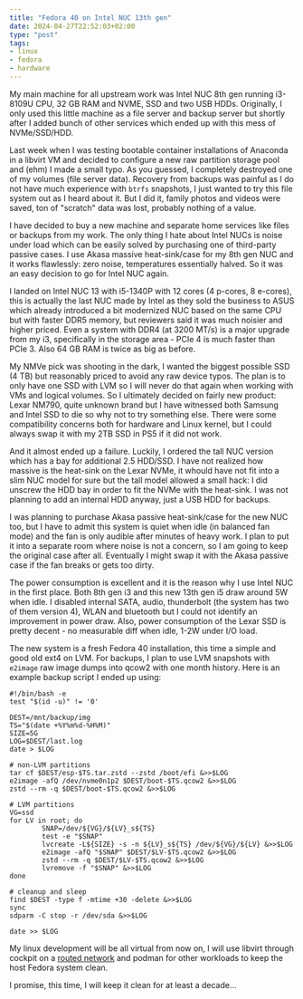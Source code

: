 ```yaml
---
title: "Fedora 40 on Intel NUC 13th gen"
date: 2024-04-27T22:52:03+02:00
type: "post"
tags:
- linux
- fedora
- hardware
---
```


My main machine for all upstream work was Intel NUC 8th gen running i3-8109U
CPU, 32 GB RAM and NVME, SSD and two USB HDDs. Originally, I only used this
little machine as a file server and backup server but shortly after I added
bunch of other services which ended up with this mess of NVMe/SSD/HDD.

Last week when I was testing bootable container installations of Anaconda in a
libvirt VM and decided to configure a new raw partition storage pool and (ehm)
I made a small typo. As you guessed, I completely destroyed one of my volumes
(file server data). Recovery from backups was painful as I do not have much
experience with `btrfs` snapshots, I just wanted to try this file system out as
I heard about it. But I did it, family photos and videos were saved, ton of
"scratch" data was lost, probably nothing of a value.

I have decided to buy a new machine and separate home services like files or
backups from my work. The only thing I hate about Intel NUCs is noise under
load which can be easily solved by purchasing one of third-party passive cases.
I use Akasa massive heat-sink/case for my 8th gen NUC and it works flawlessly:
zero noise, temperatures essentially halved. So it was an easy decision to go
for Intel NUC again.

I landed on Intel NUC 13 with i5-1340P with 12 cores (4 p-cores, 8 e-cores),
this is actually the last NUC made by Intel as they sold the business to ASUS
which already introduced a bit modernized NUC based on the same CPU but with
faster DDR5 memory, but reviewers said it was much noisier and higher priced.
Even a system with DDR4 (at 3200 MT/s) is a major upgrade from my i3,
specifically in the storage area - PCIe 4 is much faster than PCIe 3. Also 64
GB RAM is twice as big as before.

My NMVe pick was shooting in the dark, I wanted the biggest possible SSD (4 TB)
but reasonably priced to avoid any raw device typos. The plan is to only have
one SSD with LVM so I will never do that again when working with VMs and
logical volumes. So I ultimately decided on fairly new product: Lexar NM790,
quite unknown brand but I have witnessed both Samsung and Intel SSD to die so
why not to try something else. There were some compatibility concerns both for
hardware and Linux kernel, but I could always swap it with my 2TB SSD in PS5 if
it did not work.

And it almost ended up a failure. Luckily, I ordered the tall NUC version which
has a bay for additional 2.5 HDD/SSD. I have not realized how massive is the
heat-sink on the Lexar NVMe, it whould have not fit into a slim NUC model for
sure but the tall model allowed a small hack: I did unscrew the HDD bay in
order to fit the NVMe with the heat-sink. I was not planning to add an internal
HDD anyway, just a USB HDD for backups.

I was planning to purchase Akasa passive heat-sink/case for the new NUC too,
but I have to admit this system is quiet when idle (in balanced fan mode) and
the fan is only audible after minutes of heavy work. I plan to put it into a
separate room where noise is not a concern, so I am going to keep the original
case after all. Eventually I might swap it with the Akasa passive case if the
fan breaks or gets too dirty.

The power consumption is excellent and it is the reason why I use Intel NUC in
the first place. Both 8th gen i3 and this new 13th gen i5 draw around 5W when
idle. I disabled internal SATA, audio, thunderbolt (the system has two of them
version 4), WLAN and bluetooth but I could not identify an improvement in power
draw. Also, power consumption of the Lexar SSD is pretty decent - no measurable
diff when idle, 1-2W under I/O load.

The new system is a fresh Fedora 40 installation, this time a simple and good
old ext4 on LVM. For backups, I plan to use LVM snapshots with `e2image` raw
image dumps into qcow2 with one month history. Here is an example backup script
I ended up using:

```
#!/bin/bash -e
test "$(id -u)" != '0'

DEST=/mnt/backup/img
TS="$(date +%Y%m%d-%H%M)"
SIZE=5G
LOG=$DEST/last.log
date > $LOG

# non-LVM partitions
tar cf $DEST/esp-$TS.tar.zstd --zstd /boot/efi &>>$LOG
e2image -afQ /dev/nvme0n1p2 $DEST/boot-$TS.qcow2 &>>$LOG
zstd --rm -q $DEST/boot-$TS.qcow2 &>>$LOG

# LVM partitions
VG=ssd
for LV in root; do
        SNAP=/dev/${VG}/${LV}_s${TS}
        test -e "$SNAP"
        lvcreate -L${SIZE} -s -n ${LV}_s${TS} /dev/${VG}/${LV} &>>$LOG
        e2image -afQ "$SNAP" $DEST/$LV-$TS.qcow2 &>>$LOG
        zstd --rm -q $DEST/$LV-$TS.qcow2 &>>$LOG
        lvremove -f "$SNAP" &>>$LOG
done

# cleanup and sleep
find $DEST -type f -mtime +30 -delete &>>$LOG
sync
sdparm -C stop -r /dev/sda &>>$LOG

date >> $LOG
```

My linux development will be all virtual from now on, I will use libvirt
through cockpit on a [routed
network](https://lukas.zapletalovi.com/posts/2022/easy-vm-access-with-routed-libvirt-mode/)
and podman for other workloads to keep the host Fedora system clean.

I promise, this time, I will keep it clean for at least a decade...
